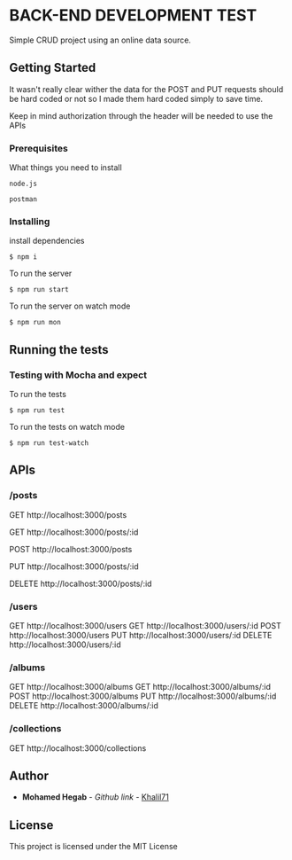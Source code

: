 # BACK-END DEVELOPMENT TEST

Simple CRUD project using an online data source.

## Getting Started

It wasn't really clear wither the data for the POST and PUT requests should be hard coded or not so I made them hard coded simply to save time.

Keep in mind authorization through the header will be needed to use the APIs

### Prerequisites

What things you need to install

```
node.js
```

```
postman
```

### Installing

install dependencies

```
$ npm i
```

To run the server

```
$ npm run start
```

To run the server on watch mode

```
$ npm run mon
```

## Running the tests

### Testing with Mocha and expect

To run the tests

```
$ npm run test
```

To run the tests on watch mode

```
$ npm run test-watch
```

## APIs

### /posts

GET http://localhost:3000/posts

GET http://localhost:3000/posts/:id

POST http://localhost:3000/posts

PUT http://localhost:3000/posts/:id

DELETE http://localhost:3000/posts/:id

### /users

GET http://localhost:3000/users
GET http://localhost:3000/users/:id
POST http://localhost:3000/users
PUT http://localhost:3000/users/:id
DELETE http://localhost:3000/users/:id

### /albums

GET http://localhost:3000/albums
GET http://localhost:3000/albums/:id
POST http://localhost:3000/albums
PUT http://localhost:3000/albums/:id
DELETE http://localhost:3000/albums/:id

### /collections

GET http://localhost:3000/collections

## Author

* **Mohamed Hegab** - _Github link_ - [Khalil71](https://github.com/Khalil71)

## License

This project is licensed under the MIT License
